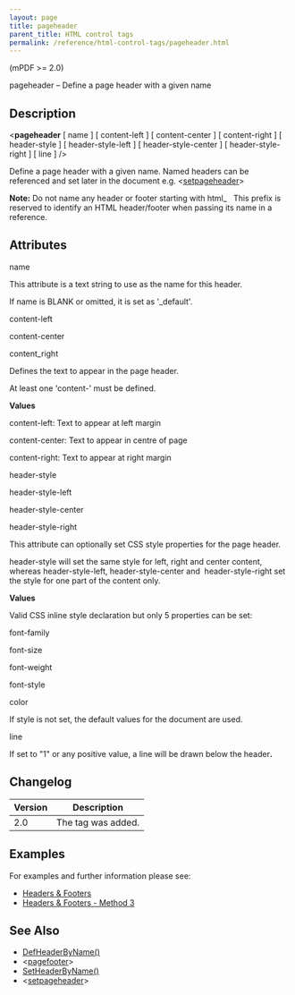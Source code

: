 ```yaml
---
layout: page
title: pageheader
parent_title: HTML control tags
permalink: /reference/html-control-tags/pageheader.html
---
```


<div id="bpmbook" class="bpmbook" style="direction:ltr;">
<div class="topic_user_field">
<div id="U0">
<p>(mPDF &gt;= 2.0)</p>
<p>pageheader – Define a page header with a given name</p>
<h2>Description</h2>

<div class="alert alert-info" role="alert">&lt;<b>pageheader</b> [ <span class="parameter">name</span> ] [ <span class="parameter">content-left</span> ] [ <span class="parameter">content-center</span> ] [ <span class="parameter">content-right</span> ] [ <span class="parameter">header-style</span> ] [ <span class="parameter">header-style-left</span> ] [ <span class="parameter">header-style-center</span> ] [ <span class="parameter">header-style-right</span> ] [ <span class="parameter">line</span> ] /&gt;</div>
<p>Define a page header with a given name. Named headers can be referenced and set later in the document e.g. &lt;<a href="/reference/html-control-tags/setpageheader.html">setpageheader</a>&gt;</p>

<div class="alert alert-info" role="alert"><b>Note:</b> Do not name any header or footer starting with html_&nbsp;&nbsp; This prefix is reserved to identify an <span class="smallblock">HTML</span> header/footer when passing its name in a reference.</div>
<h2>Attributes</h2>
<p class="manual_param_dt"><span class="parameter">name</span></p>
<p class="manual_param_dd">This attribute is a text string to use as the name for this header.

If name is <span class="smallblock">BLANK</span> or omitted, it is set as '_default'.</p>
<p class="manual_param_dt"><span class="parameter">content-left

content-center

content_right</span></p>
<p class="manual_param_dd">Defines the text to appear in the page header.

At least one 'content-' must be defined.</p>
<p class="manual_param_dd"><b>Values</b> 

<span class="parameter">content-left</span>: Text to appear at left margin

<span class="parameter">content-center</span>: Text to appear in centre of page

<span class="parameter">content-right</span>: Text to appear at right margin</p>
<p class="manual_param_dt"><span class="parameter">header-style

header-style-left

</span><span class="parameter">header-style-center

</span><span class="parameter">header-style-right</span></p>
<p class="manual_param_dd">This attribute can optionally set CSS style properties for the page header.

<span class="parameter">header-style</span> will set the same style for left, right and center content, whereas <span class="parameter">header-style-left</span>, <span class="parameter">header-style-center</span> and&nbsp; <span class="parameter">header-style-right</span> set the style for one part of the content only.</p>
<p class="manual_param_dd"><b>Values</b>

Valid CSS inline style declaration but only 5 properties can be set:

<span class="parameter">font-family

font-size

font-weight

font-style

color

</span>If style is not set, the default values for the document are used.</p>
<p class="manual_param_dt"><span class="parameter">line</span></p>
<p class="manual_param_dd">If set to "1" or any positive value, a line will be drawn below the header<b>.</b></p>
<h2>Changelog</h2>
<table class="bpmTopic"> <thead>
<tr> <th>Version</th><th>Description</th> </tr>
</thead> <tbody>
<tr>
<td>2.0</td>
<td>The tag was added.</td>
</tr>
</tbody> </table>
<h2>Examples</h2>
<p>For examples and further information please see:</p>
<ul>
<li class="manual_boxlist"><a href="/headers-footers/headers-footers.html">Headers &amp; Footers</a></li>
<li class="manual_boxlist"><a href="/headers-footers/method-3.html">Headers &amp; Footers - Method 3</a></li>
</ul>
<h2>See Also</h2>
<ul>
<li class="manual_boxlist"><a href="/reference/mpdf-functions/defheaderbyname.html">DefHeaderByName()</a></li>
<li class="manual_boxlist">&lt;<a href="/reference/html-control-tags/pagefooter.html">pagefooter</a>&gt;</li>
<li class="manual_boxlist"><a href="/reference/mpdf-functions/setheaderbyname.html">SetHeaderByName()</a></li>
<li class="manual_boxlist">&lt;<a href="/reference/html-control-tags/setpageheader.html">setpageheader</a>&gt;</li>
</ul>
<p>&nbsp;</p>
</div>
</div>

